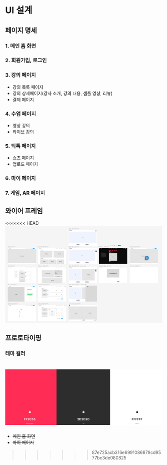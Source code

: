 # UI 설계

## 페이지 명세

### 1. 메인 홈 화면

### 2. 회원가입, 로그인

### 3. 강의 페이지

- 강의 목록 페이지
- 강의 상세페이지(강사 소개, 강의 내용, 샘플 영상, 리뷰)
- 결제 페이지

### 4. 수업 페이지

- 영상 강의
- 라이브 강의

### 5. 틱톡 페이지

- 쇼츠 페이지
- 업로드 페이지

### 6. 마이 페이지

### 7. 게임, AR 페이지

## 와이어 프레임

<<<<<<< HEAD
![.\img\프로토타입.png](.\img\프로토타입.png)

## 프로토타이핑

### 테마 컬러

![.\img\테마컬러.png](.\img\테마컬러.png)
=======
- ~~메인 홈 화면~~
- ~~마이 페이지~~
>>>>>>> 87e725acb316e6991086879cd9577bc3de080825
